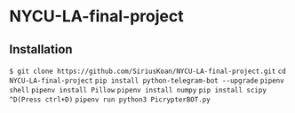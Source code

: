 # NYCU-LA-final-project

## Installation 
`$ git clone https://github.com/SiriusKoan/NYCU-LA-final-project.git`
`cd NYCU-LA-final-project`
`pip install python-telegram-bot --upgrade`
`pipenv shell`
`pipenv install Pillow`
`pipenv install numpy`
`pip install scipy`
`^D(Press ctrl+D)`
`pipenv run python3 PicrypterBOT.py`

